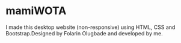 # mamiWOTA
I made this desktop website (non-responsive) using HTML, CSS and Bootstrap.Designed by Folarin Olugbade and developed by me.
